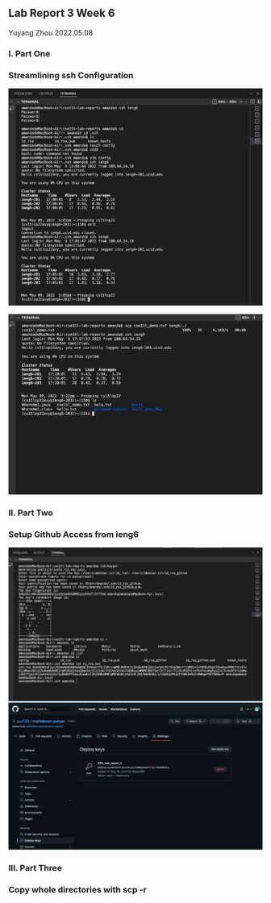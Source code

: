 ## Lab Report 3 Week 6

Yuyang Zhou
2022.05.08

### I. Part One
### Streamlining ssh Configuration
![image](lab3_1.jpeg)

![image](lab1_4.jpeg)

### II. Part Two
### Setup Github Access from ieng6
![image](Part2_lab3_1.jpeg)
![image](Part2_lab3_2.jpeg)

### III. Part Three
### Copy whole directories with scp -r




